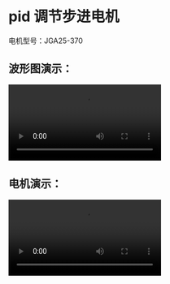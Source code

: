 # pid 调节步进电机

电机型号：JGA25-370

## 波形图演示：

<video src="波形图.mp4" controls></video>

## 电机演示：

<video src="电机演示.mp4" contr></video>
